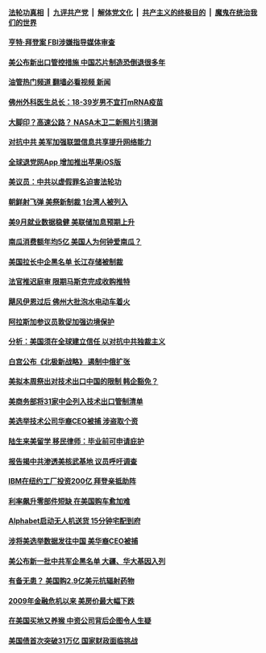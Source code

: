 ####  [法轮功真相](../../../../basic/blob/master/README.md?t=10091431) &nbsp;|&nbsp; [九评共产党](../../../../9ping.md/blob/master/README.md?t=10091431) &nbsp;|&nbsp; [解体党文化](../../../../jtdwh.md/blob/master/README.md?t=10091431)  &nbsp;|&nbsp; [共产主义的终极目的](../../../../gczydzjmd.md/blob/master/README.md?t=10091431) &nbsp;|&nbsp; [魔鬼在统治我们的世界](../../../../mgztzwmdsj.md/blob/master/README.md?t=10091431) 

#### [亨特·拜登案 FBI涉嫌指导媒体审查](../pages/prog203/a103546962.md?t=10091431) 

#### [美公布新出口管控措施 中国芯片制造恐倒退很多年](../pages/prog203/a103546936.md?t=10091431) 

#### [油管热门频道 翻墙必看视频 新闻](http://209.250.226.216:81/youtube.html?10091431)

#### [佛州外科医生总长：18-39岁男不宜打mRNA疫苗](../pages/prog203/a103546905.md?t=10091431) 

#### [大脚印？高速公路？ NASA木卫二新照片引猜测](../pages/prog203/a103546783.md?t=10091431) 

#### [对抗中共 美军加强联盟信息共享提升网络能力](../pages/prog203/a103546777.md?t=10091431) 

#### [全球退党网App 增加推出苹果iOS版](../pages/prog203/a103546703.md?t=10091431) 

#### [美议员：中共以虚假罪名迫害法轮功](../pages/prog203/a103546699.md?t=10091431) 

#### [朝鲜射飞弹 美祭新制裁 1台湾人被列入](../pages/prog203/a103546683.md?t=10091431) 

#### [美9月就业数据稳健 美联储加息预期上升](../pages/prog203/a103546420.md?t=10091431) 

#### [南瓜消费额年均5亿 美国人为何钟爱南瓜？](../pages/prog203/a103546424.md?t=10091431) 

#### [美国拉长中企黑名单 长江存储被制裁](../pages/prog203/a103546430.md?t=10091431) 

#### [法官推迟庭审 限期马斯克完成收购推特](../pages/prog203/a103546404.md?t=10091431) 

#### [飓风伊恩过后 佛州大批泡水电动车着火](../pages/prog203/a103546349.md?t=10091431) 

#### [阿拉斯加参议员敦促加强边境保护](../pages/prog203/a103546315.md?t=10091431) 

#### [分析：美国须在全球建立信任 以对抗中共独裁主义](../pages/prog203/a103546155.md?t=10091431) 

#### [白宫公布《北极新战略》 遏制中俄扩张](../pages/prog203/a103546131.md?t=10091431) 

#### [美拟本周祭出对技术出口中国的限制 韩企豁免？](../pages/prog203/a103546051.md?t=10091431) 

#### [美商务部将31家中企列入技术出口管制清单](../pages/prog203/a103546091.md?t=10091431) 

#### [美选举技术公司华裔CEO被捕 涉盗取个资](../pages/prog203/a103545584.md?t=10091431) 

#### [陆生来美留学 移民律师：毕业前可申请庇护](../pages/prog203/a103545590.md?t=10091431) 

#### [报告揭中共渗透美核武基地 议员呼吁调查](../pages/prog203/a103545497.md?t=10091431) 

#### [IBM在纽约工厂投资200亿 拜登亲抵助阵](../pages/prog203/a103545495.md?t=10091431) 

#### [利率飙升零部件短缺 在美国购车愈加难](../pages/prog203/a103545503.md?t=10091431) 

#### [Alphabet启动无人机送货 15分钟宅配到府](../pages/prog203/a103545402.md?t=10091431) 

#### [涉将美选举数据发往中国 美华裔CEO被捕](../pages/prog203/a103545320.md?t=10091431) 

#### [美公布新一批中共军企黑名单 大疆、华大基因入列](../pages/prog203/a103545186.md?t=10091431) 

#### [有备无患？ 美国购2.9亿美元抗辐射药物](../pages/prog203/a103545070.md?t=10091431) 

#### [2009年金融危机以来 美房价最大幅下跌](../pages/prog203/a103544989.md?t=10091431) 

#### [在美国买地又养猴 中资公司背后企图令人生疑](../pages/prog203/a103544703.md?t=10091431) 

#### [美国债首次突破31万亿 国家财政面临挑战](../pages/prog203/a103544694.md?t=10091431) 

<img src='http://gfw-breaker.win/goodnews/indexes/prog203.md' width='0px' height='0px'/>
